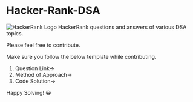 

# Hacker-Rank-DSA
<img src="https://redis.com/wp-content/uploads/2021/02/logo-hackerrank-wht2.png" alt="HackerRank Logo"/>
HackerRank questions and answers of various DSA topics.

Please feel free to contribute.

Make sure you follow the below template while contributing.

1. Question Link->
2. Method of Approach->
3. Code Solution->

Happy Solving! :grinning:

